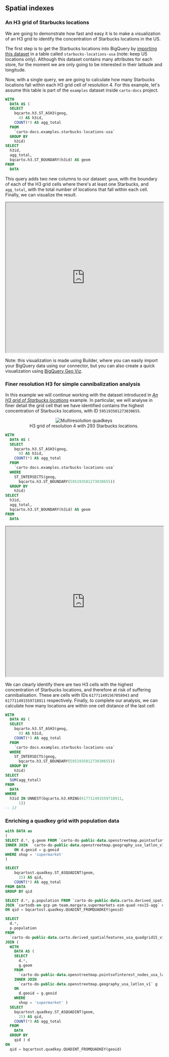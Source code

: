 ## Spatial indexes

### An H3 grid of Starbucks locations

We are going to demonstrate how fast and easy it is to make a visualization of an H3 grid to identify the concentration of Starbucks locations in the US.

The first step is to get the Starbucks locations into BigQuery by [importing](https://cloud.google.com/bigquery/docs/batch-loading-data#loading_data_from_local_files) [this dataset](https://www.kaggle.com/starbucks/store-locations) in a table called `starbucks-locations-usa` (note: keep US locations only). Although this dataset contains many attributes for each store, for the moment we are only going to be interested in their latitude and longitude. 

Now, with a single query, we are going to calculate how many Starbucks locations fall within each H3 grid cell of resolution 4. For this example, let's assume this table is part of the `examples` dataset inside `carto-docs` project.

```sql
WITH
  DATA AS (
  SELECT
    bqcarto.h3.ST_ASH3(geog,
      4) AS h3id,
    COUNT(*) AS agg_total
  FROM
    `carto-docs.examples.starbucks-locations-usa`
  GROUP BY
    h3id)
SELECT
  h3id,
  agg_total,
  bqcarto.h3.ST_BOUNDARY(h3id) AS geom
FROM
  DATA
```


This query adds two new columns to our dataset: `geom`, with the boundary of each of the H3 grid cells where there's at least one Starbucks, and `agg_total`, with the total number of locations that fall within each cell. Finally, we can visualize the result. 

<iframe height=480px width=100% src="https://public.carto.com/builder/e88dc8a5-522b-4e62-8998-adbf8348174e" title="Starbucks locations in the US aggregated in an H3 grid of resolution 4."></iframe>

Note: this visualization is made using Builder, where you can easily import your BigQuery data using our connector, but you can also create a quick visualization using [BigQuery Geo Viz](https://bigquerygeoviz.appspot.com). 



### Finer resolution H3 for simple cannibalization analysis

In this example we will continue working with the dataset introduced in [*An H3 grid of Starbucks locations*](#an-h3-grid-of-starbucks-locations) example. In particular, we will analyse in finer detail the grid cell that we have identified contains the highest concentration of Starbucks locations, with ID `595193501273030655`. 

<div class="figures-table" style="text-align:center">
    <figure>
        <img src="/img/bq-spatial-extension/spatial-indexes/h3-most-starbucks.png" alt="Multiresolution quadkeys">
        <figcaption class="figcaption" style="text-align:center">H3 grid of resolution 4 with 293 Starbucks locations.</figcaption>
    </figure>
</div>

```sql
WITH
  DATA AS (
  SELECT
    bqcarto.h3.ST_ASH3(geog,
      9) AS h3id,
    COUNT(*) AS agg_total
  FROM
    `carto-docs.examples.starbucks-locations-usa`
  WHERE
    ST_INTERSECTS(geog,
      bqcarto.h3.ST_BOUNDARY(595193501273030655))
  GROUP BY
    h3id)
SELECT
  h3id,
  agg_total,
  bqcarto.h3.ST_BOUNDARY(h3id) AS geom
FROM
  DATA
```

<iframe height=480px width=100% src="https://public.carto.com/builder/38bcfc88-d53c-4d1b-b399-28bea935fa18" title="Starbucks locations around Seattle aggregated in an H3 grid of resolution 9."></iframe>

We can clearly identify there are two H3 cells with the highest concentration of Starbucks locations, and therefore at risk of suffering cannibalisation. These are cells with IDs `617711491567058943` and `617711491559718911` respectively. Finally, to complete our analysis, we can calculate how many locations are within one cell distance of the last cell:

```sql
WITH
  DATA AS (
  SELECT
    bqcarto.h3.ST_ASH3(geog,
      9) AS h3id,
    COUNT(*) AS agg_total
  FROM
    `carto-docs.examples.starbucks-locations-usa`
  WHERE
    ST_INTERSECTS(geog,
      bqcarto.h3.ST_BOUNDARY(595193501273030655))
  GROUP BY
    h3id)
SELECT
  SUM(agg_total)
FROM
  DATA
WHERE
  h3id IN UNNEST(bqcarto.h3.KRING(617711491559718911,
      1))
-- 13
```


### Enriching a quadkey grid with population data

```sql
with DATA as
(
SELECT d.*, g.geom FROM `carto-do-public-data.openstreetmap.pointsofinterest_nodes_usa_latlon_v1_quarterly_v1` d
INNER JOIN  `carto-do-public-data.openstreetmap.geography_usa_latlon_v1` g
    ON d.geoid = g.geoid
WHERE shop = 'supermarket'
)

SELECT
    bqcartost.quadkey.ST_ASQUADINT(geom,
      15) AS qid,
    COUNT(*) AS agg_total
FROM DATA
GROUP BY qid
```

```sql
SELECT d.*, p.population FROM `carto-do-public-data.carto.derived_spatialfeatures_usa_quadgrid15_v1_yearly_2020` p
JOIN `cartodb-on-gcp-pm-team.margara.supermarkets-osm-quad-res15-agg` d
ON qid = bqcartost.quadkey.QUADINT_FROMQUADKEY(geoid)
```


```sql
SELECT
  d.*,
  p.population
FROM
  `carto-do-public-data.carto.derived_spatialfeatures_usa_quadgrid15_v1_yearly_2020` p
JOIN (
  WITH
    DATA AS (
    SELECT
      d.*,
      g.geom
    FROM
      `carto-do-public-data.openstreetmap.pointsofinterest_nodes_usa_latlon_v1_quarterly_v1` d
    INNER JOIN
      `carto-do-public-data.openstreetmap.geography_usa_latlon_v1` g
    ON
      d.geoid = g.geoid
    WHERE
      shop = 'supermarket' )
  SELECT
    bqcartost.quadkey.ST_ASQUADINT(geom,
      15) AS qid,
    COUNT(*) AS agg_total
  FROM
    DATA
  GROUP BY
    qid ) d
ON
  qid = bqcartost.quadkey.QUADINT_FROMQUADKEY(geoid)
```